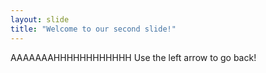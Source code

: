 ```yaml
---
layout: slide
title: "Welcome to our second slide!"
---
```

AAAAAAAHHHHHHHHHHHH
Use the left arrow to go back!
